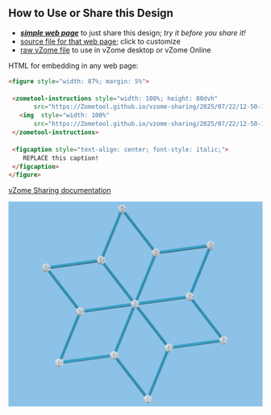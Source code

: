 
## How to Use or Share this Design

 - [***simple web page***](<https://Zometool.github.io/vzome-sharing/2025/07/22/12-50-12-KRI-2d-3fold-1/>) to just share this design; *try it before you share it!*
 - [source file for that web page](<https://github.com/Zometool/vzome-sharing/edit/main/2025/07/22/12-50-12-KRI-2d-3fold-1/index.md>); click to customize
 - [raw vZome file](<https://raw.githubusercontent.com/Zometool/vzome-sharing/main/2025/07/22/12-50-12-KRI-2d-3fold-1/KRI-2d-3fold-1.vZome>) to use in vZome desktop or vZome Online
 
 HTML for embedding in any web page:
 ```html
<figure style="width: 87%; margin: 5%">
  
  <zometool-instructions style="width: 100%; height: 80dvh"
        src="https://Zometool.github.io/vzome-sharing/2025/07/22/12-50-12-KRI-2d-3fold-1/KRI-2d-3fold-1.vZome" >
    <img  style="width: 100%"
        src="https://Zometool.github.io/vzome-sharing/2025/07/22/12-50-12-KRI-2d-3fold-1/KRI-2d-3fold-1.png" >
  </zometool-instructions>

  <figcaption style="text-align: center; font-style: italic;">
     REPLACE this caption!
  </figcaption>
</figure>

 ```

[vZome Sharing documentation](https://vzome.github.io/vzome/sharing.html#how-it-works)

![Image](<KRI-2d-3fold-1.png>)

